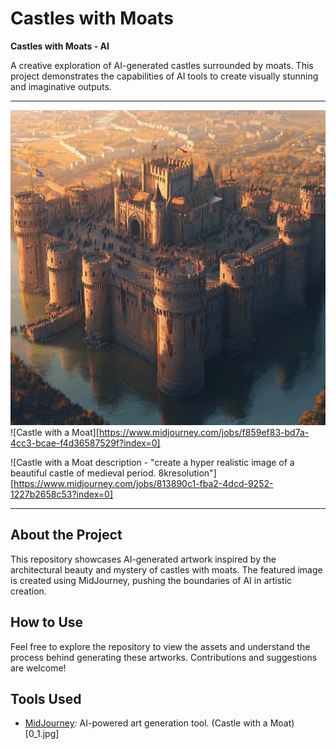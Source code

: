 # Castles with Moats
**Castles with Moats - AI**

A creative exploration of AI-generated castles surrounded by moats. This project demonstrates the capabilities of AI tools to create visually stunning and imaginative outputs.

---

![Castle with a Moat](./0_1.jpg)
![Castle with a Moat][https://www.midjourney.com/jobs/f859ef83-bd7a-4cc3-bcae-f4d36587529f?index=0]

![Castle with a Moat description - "create a hyper realistic image of a beautiful castle of medieval period. 8kresolution"][https://www.midjourney.com/jobs/813890c1-fba2-4dcd-9252-1227b2658c53?index=0]

---

## About the Project
This repository showcases AI-generated artwork inspired by the architectural beauty and mystery of castles with moats. The featured image is created using MidJourney, pushing the boundaries of AI in artistic creation.

## How to Use
Feel free to explore the repository to view the assets and understand the process behind generating these artworks. Contributions and suggestions are welcome!

## Tools Used
- [MidJourney](https://www.midjourney.com/): AI-powered art generation tool.
(Castle with a Moat) [0_1.jpg]
